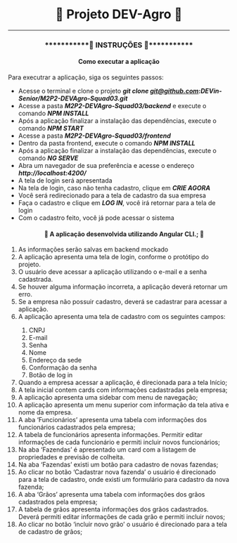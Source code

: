 <h1 align="center"> 🚜 Projeto DEV-Agro 🚜</h1>
<hr>
<h3 align="center">***********🔧 INSTRUÇÕES 🔧***********</h3>
<h4 align="center">Como executar a aplicação</h4>

Para executrar a aplicação, siga os seguintes passos:

* Acesse o terminal e clone o projeto ***git clone git@github.com:DEVin-Senior/M2P2-DEVAgro-Squad03.git***
* Acesse a pasta ***M2P2-DEVAgro-Squad03/backend*** e execute o comando ***NPM INSTALL***
* Após a aplicação finalizar a instalação das dependências, execute o comando ***NPM START***
* Acesse a pasta ***M2P2-DEVAgro-Squad03/frontend***
* Dentro da pasta frontend, execute o comando ***NPM INSTALL***
* Após a aplicação finalizar a instalação das dependências, execute o comando ***NG SERVE***
* Abra um navegador de sua preferência e acesse o endereço ***http://localhost:4200/***
* A tela de login será apresentada
* Na tela de login, caso não tenha cadastro, clique em ***CRIE AGORA***
* Você será redirecionado para a tela de cadastro da sua empresa
* Faça o cadastro e clique em ***LOG IN***, você irá retornar para a tela de login
* Com o cadastro feito, você já pode acessar o sistema

<ol>
<h4 align="center"> 🚧 A aplicação desenvolvida utilizando Angular CLI.; 🚧</h4>

<li> As informações serão salvas em backend mockado </li> 

<li> A aplicação apresenta uma tela de login, conforme o protótipo do projeto.</li> 

<li> O usuário deve  acessar a aplicação utilizando o e-mail e a senha cadastrada.</li> 

<li> Se houver alguma informação incorreta, a aplicação deverá retornar um erro.</li> 

<li> Se a empresa não possuir cadastro, deverá se cadastrar para acessar a aplicação.</li> 

<li> A aplicação apresenta uma tela de cadastro com os seguintes campos:</li> 

<ol>
  <li>CNPJ</li> 
  <li>E-mail</li> 
  <li>Senha</li> 
  <li>Nome</li> 
  <li>Endereço da sede</li> 
  <li>Conformação da senha</li> 
  <li>Botão de log in </li> 
</ol>

<li> Quando a empresa acessar a aplicação, é direcionada para a tela Início;</li> 
<li>A tela inicial contem cards com informações cadastradas pela empresa;</li> 
<li>A aplicação apresenta uma sidebar com menu de navegação;</li> 
<li>A aplicação apresenta um menu superior com informação da tela ativa e nome da empresa. </li> 
<li>A aba ‘Funcionários’ apresenta uma tabela com informações dos funcionários cadastrados pela empresa;</li> 
<li>A tabela de funcionários apresenta informações. Permitir editar informações de cada funcionário e permiti incluir novos funcionários;</li> 
<li>Na aba ‘Fazendas’ é apresentado um card com a listagem de propriedades e previsão de colheita.</li> 
<li>Na aba ‘Fazendas’ existi um botão para cadastro de novas fazendas;</li> 
<li>Ao clicar no botão ‘Cadastrar nova fazenda’ o usuário é direcionado para a tela de cadastro, onde existi um formulário para cadastro da nova fazenda;</li> 
<li>A aba ‘Grãos’ apresenta uma tabela com informações dos grãos cadastrados pela empresa;</li> 
<li>A tabela de grãos apresenta informações dos grãos cadastrados. Deverá permiti editar informações de cada grão e permiti incluir novos;</li> 
<li>Ao clicar no botão ‘incluir novo grão’ o usuário é direcionado para a tela de cadastro de grãos;</li> 
</ol>
